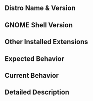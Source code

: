 <!--- Provide a general concise summary of the issue in the Title above -->
<!--- All fields below are required -->
<!--- Missing info will result in your issue being closed -->
## Distro Name & Version

## GNOME Shell Version
<!--- Must be version 42 or higher -->

## Other Installed Extensions
<!--- Extensions may conflict with each other -->

## Expected Behavior
<!--- Tell us what should happen -->

## Current Behavior
<!--- Tell us what happens instead of the expected behavior -->

## Detailed Description
<!--- Provide a detailed description -->

